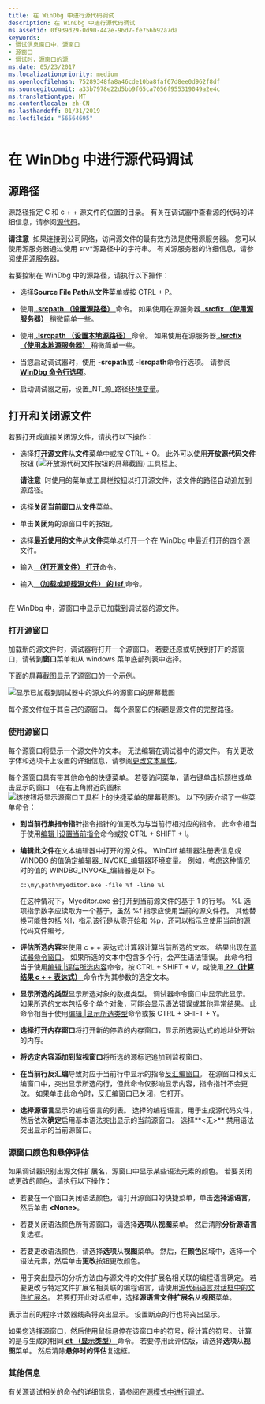 ```yaml
---
title: 在 WinDbg 中进行源代码调试
description: 在 WinDbg 中进行源代码调试
ms.assetid: 0f939d29-0d90-442e-96d7-fe756b92a7da
keywords:
- 调试信息窗口中，源窗口
- 源窗口
- 调试时，源窗口的源
ms.date: 05/23/2017
ms.localizationpriority: medium
ms.openlocfilehash: 75289348fa8a46cde10ba8faf67d8ee0d962f8df
ms.sourcegitcommit: a33b7978e22d5bb9f65ca7056f955319049a2e4c
ms.translationtype: MT
ms.contentlocale: zh-CN
ms.lasthandoff: 01/31/2019
ms.locfileid: "56564695"
---
```

# <a name="source-code-debugging-in-windbg"></a>在 WinDbg 中进行源代码调试


## <a name="span-idddksourcepathdbgspanspan-idddksourcepathdbgspansource-path"></a><span id="ddk_source_path_dbg"></span><span id="DDK_SOURCE_PATH_DBG"></span>源路径


源路径指定 C 和 c + + 源文件的位置的目录。 有关在调试器中查看源的代码的详细信息，请参阅[源代码](source-code.md)。

**请注意**  如果连接到公司网络，访问源文件的最有效方法是使用源服务器。 您可以使用源服务器通过使用 srv\*源路径中的字符串。 有关源服务器的详细信息，请参阅[使用源服务器](using-a-source-server.md)。

 

若要控制在 WinDbg 中的源路径，请执行以下操作：

-   选择**Source File Path**从**文件**菜单或按 CTRL + P。

-   使用[ **.srcpath （设置源路径）** ](-srcpath---lsrcpath--set-source-path-.md)命令。 如果使用在源服务器[ **.srcfix （使用源服务器）** ](-srcfix---lsrcfix--use-source-server-.md)稍微简单一些。

-   使用[ **.lsrcpath （设置本地源路径）** ](-srcpath---lsrcpath--set-source-path-.md)命令。 如果使用在源服务器[ **.lsrcfix （使用本地源服务器）** ](-srcfix---lsrcfix--use-source-server-.md)稍微简单一些。

-   当您启动调试器时，使用 **-srcpath**或 **-lsrcpath**命令行选项。 请参阅[ **WinDbg 命令行选项**](windbg-command-line-options.md)。

-   启动调试器之前，设置\_NT\_源\_路径[环境变量](environment-variables.md)。

## <a name="span-idopeningandclosingsourcefilesspanspan-idopeningandclosingsourcefilesspanspan-idopeningandclosingsourcefilesspanopening-and-closing-source-files"></a><span id="Opening_and_Closing_Source_Files"></span><span id="opening_and_closing_source_files"></span><span id="OPENING_AND_CLOSING_SOURCE_FILES"></span>打开和关闭源文件


若要打开或直接关闭源文件，请执行以下操作：

-   选择**打开源文件**从**文件**菜单中或按 CTRL + O。 此外可以使用**开放源代码文件**按钮 (![开放源代码文件按钮的屏幕截图](images/tbopen.png)) 工具栏上。

    **请注意**  时使用的菜单或工具栏按钮以打开源文件，该文件的路径自动追加到源路径。

     

-   选择**关闭当前窗口**从**文件**菜单。
-   单击**关闭**角的源窗口中的按钮。
-   选择**最近使用的文件**从**文件**菜单以打开一个在 WinDbg 中最近打开的四个源文件。
-   输入[ **（打开源文件） 打开**](-open--open-source-file-.md)命令。
-   输入[ **（加载或卸载源文件） 的 lsf** ](lsf--lsf---load-or-unload-source-file-.md)命令。

## <span id="ddk_source_windows_dbg"></span><span id="DDK_SOURCE_WINDOWS_DBG"></span>


在 WinDbg 中，源窗口中显示已加载到调试器的源文件。

### <a name="span-idopeningthesourcewindowspanspan-idopeningthesourcewindowspanopening-the-source-window"></a><span id="opening_the_source_window"></span><span id="OPENING_THE_SOURCE_WINDOW"></span>打开源窗口

加载新的源文件时，调试器将打开一个源窗口。 若要还原或切换到打开的源窗口，请转到**窗口**菜单和从 windows 菜单底部列表中选择。

下面的屏幕截图显示了源窗口的一个示例。

![显示已加载到调试器中的源文件的源窗口的屏幕截图](images/window-source.png)

每个源文件位于其自己的源窗口。 每个源窗口的标题是源文件的完整路径。

### <a name="span-idusingthesourcewindowspanspan-idusingthesourcewindowspanusing-the-source-window"></a><span id="using_the_source_window"></span><span id="USING_THE_SOURCE_WINDOW"></span>使用源窗口

每个源窗口将显示一个源文件的文本。 无法编辑在调试器中的源文件。 有关更改字体和选项卡上设置的详细信息，请参阅[更改文本属性](changing-text-properties.md)。

每个源窗口具有带其他命令的快捷菜单。 若要访问菜单，请右键单击标题栏或单击显示的窗口 （在右上角附近的图标![该按钮将显示源窗口工具栏上的快捷菜单的屏幕截图](images/window-source-icon.png))。 以下列表介绍了一些菜单命令：

-   **到当前行集指令指针**指令指针的值更改为与当前行相对应的指令。 此命令相当于使用[编辑 |设置当前指令](edit---set-current-instruction.md)命令或按 CTRL + SHIFT + I。

-   **编辑此文件**在文本编辑器中打开的源文件。 WinDiff 编辑器注册表信息或 WINDBG 的值确定编辑器\_INVOKE\_编辑器环境变量。 例如，考虑这种情况时的值的 WINDBG\_INVOKE\_编辑器是以下。

    ```console
    c:\my\path\myeditor.exe -file %f -line %l
    ```

    在这种情况下，Myeditor.exe 会打开到当前源文件的基于 1 的行号。 %L 选项指示数字应读取为一个基于，虽然 %f 指示应使用当前的源文件行。 其他替换可能性包括 %l，指示该行是从零开始和 %p，还可以指示应使用当前的源代码文件编号。

-   **评估所选内容**来使用 c + + 表达式计算器计算当前所选的文本。 结果出现在[调试器命令窗口](debugger-command-window.md)。 如果所选的文本中包含多个行，会产生语法错误。 此命令相当于使用[编辑 |评估所选内容](edit---evaluate-selection.md)命令，按 CTRL + SHIFT + V，或使用[ **??（计算结果 c + + 表达式）** ](----evaluate-c---expression-.md)命令作为其参数的选定文本。

-   **显示所选的类型**显示所选对象的数据类型。 调试器命令窗口中显示此显示。 如果所选的文本包括多个单个对象，可能会显示语法错误或其他异常结果。 此命令相当于使用[编辑 |显示所选类型](edit---display-selected-type.md)命令或按 CTRL + SHIFT + Y。

-   **选择打开内存窗口**将打开新的停靠的内存窗口，显示所选表达式的地址处开始的内存。

-   **将选定内容添加到监视窗口**将所选的源标记追加到监视窗口。

-   **在当前行反汇编**导致对应于当前行中显示的指令[反汇编窗口](disassembly-window.md)。 在源窗口和反汇编窗口中，突出显示所选的行，但此命令仅影响显示内容，指令指针不会更改。 如果单击此命令时，反汇编窗口已关闭，它打开。

-   **选择源语言**显示的编程语言的列表。 选择的编程语言，用于生成源代码文件，然后依次**确定**启用基本语法突出显示的当前源窗口。 选择**&lt;无&gt;** 禁用语法突出显示的当前源窗口。

### <a name="span-idsourcewindowcolorsandhoverevaluationspanspan-idsourcewindowcolorsandhoverevaluationspansource-window-colors-and-hover-evaluation"></a><span id="source_window_colors_and_hover_evaluation"></span><span id="SOURCE_WINDOW_COLORS_AND_HOVER_EVALUATION"></span>源窗口颜色和悬停评估

如果调试器识别出源文件扩展名，源窗口中显示某些语法元素的颜色。 若要关闭或更改的颜色，请执行以下操作：

-   若要在一个窗口关闭语法颜色，请打开源窗口的快捷菜单，单击**选择源语言**，然后单击 **&lt;None&gt;**。

-   若要关闭语法颜色所有源窗口，请选择**选项**从**视图**菜单。 然后清除**分析源语言**复选框。

-   若要更改语法颜色，请选择**选项**从**视图**菜单。 然后，在**颜色**区域中，选择一个语法元素，然后单击**更改**按钮更改颜色。

-   用于突出显示的分析方法由与源文件的文件扩展名相关联的编程语言确定。 若要更改与特定文件扩展名相关联的编程语言，请使用[源代码语言对话框中的文件扩展名](view---source-language-file-extensions.md)。 若要打开此对话框中，选择**源语言文件扩展名**从**视图**菜单。

表示当前的程序计数器线条将突出显示。 设置断点的行也将突出显示。

如果您选择源窗口，然后使用鼠标悬停在该窗口中的符号，将计算的符号。 计算的是与生成的相同[ **dt （显示类型）** ](dt--display-type-.md)命令。 若要停用此评估版，请选择**选项**从**视图**菜单。 然后清除**悬停时的评估**复选框。

### <a name="span-idadditionalinformationspanspan-idadditionalinformationspanadditional-information"></a><span id="additional_information"></span><span id="ADDITIONAL_INFORMATION"></span>其他信息

有关源调试相关的命令的详细信息，请参阅[在源模式中进行调试](debugging-in-source-mode.md)。

 

 





